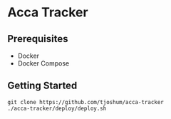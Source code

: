 # Acca Tracker

## Prerequisites
- Docker
- Docker Compose

## Getting Started
```
git clone https://github.com/tjoshum/acca-tracker
./acca-tracker/deploy/deploy.sh
```